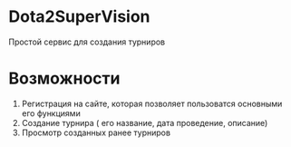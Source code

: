# Dota2SuperVision
Простой сервис для создания турниров
# Возможности
1. Регистрация на сайте, которая позволяет пользоватся основными его функциями
2. Создание турнира ( его название, дата проведение, описание)
3. Просмотр созданных ранее турниров

